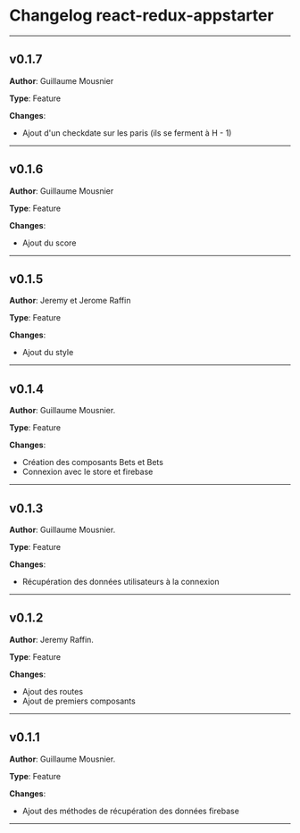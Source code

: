 # Changelog react-redux-appstarter

---

## v0.1.7

**Author**: Guillaume Mousnier

**Type**: Feature

**Changes**:
- Ajout d'un checkdate sur les paris (ils se ferment à H - 1)



---

## v0.1.6

**Author**: Guillaume Mousnier

**Type**: Feature

**Changes**:
- Ajout du score


---

## v0.1.5

**Author**: Jeremy et Jerome Raffin

**Type**: Feature

**Changes**:
- Ajout du style


---

## v0.1.4

**Author**: Guillaume Mousnier.

**Type**: Feature

**Changes**:
- Création des composants Bets et Bets
- Connexion avec le store et firebase

---

## v0.1.3

**Author**: Guillaume Mousnier.

**Type**: Feature

**Changes**:
- Récupération des données utilisateurs à la connexion

---

## v0.1.2

**Author**: Jeremy Raffin.

**Type**: Feature

**Changes**:
- Ajout des routes
- Ajout de premiers composants

---

## v0.1.1

**Author**: Guillaume Mousnier.

**Type**: Feature

**Changes**:
- Ajout des méthodes de récupération des données firebase

---
